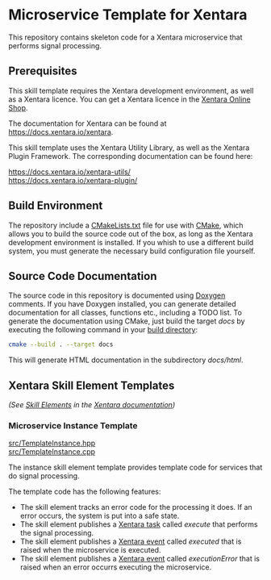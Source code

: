 # Microservice Template for Xentara
This repository contains skeleton code for a Xentara microservice that performs signal processing.

## Prerequisites

This skill template requires the Xentara development environment, as well as a Xentara licence. You can get a Xentara
licence in the [Xentara Online Shop](https://www.xentara.io/product/xentara-for-industrial-automation/).

The documentation for Xentara can be found at https://docs.xentara.io/xentara.

This skill template uses the Xentara Utility Library, as well as the Xentara Plugin Framework. The corresponding documentation can be found here:

https://docs.xentara.io/xentara-utils/  
https://docs.xentara.io/xentara-plugin/

## Build Environment

The repository include a [CMakeLists.txt](CMakeLists.txt) file for use with [CMake](https://cmake.org/), which allows you to build the source code
out of the box, as long as the Xentara development environment is installed. If you whish to use a different build system, you must generate the
necessary build configuration file yourself.

## Source Code Documentation

The source code in this repository is documented using [Doxygen](https://doxygen.nl/) comments. If you have Doxygen installed, you can
generate detailed documentation for all classes, functions etc., including a TODO list. To generate the documentation using CMake, just
build the target *docs* by executing the following command in your [build directory](https://cmake.org/cmake/help/latest/manual/cmake.1.html#generate-a-project-buildsystem):

~~~sh
cmake --build . --target docs
~~~

This will generate HTML documentation in the subdirectory *docs/html*.

## Xentara Skill Element Templates

*(See [Skill Elements](https://docs.xentara.io/xentara/xentara_skills.html#xentara_skill_elements) in the [Xentara documentation](https://docs.xentara.io/xentara/))*

### Microservice Instance Template

[src/TemplateInstance.hpp](src/TemplateInstance.hpp)  
[src/TemplateInstance.cpp](src/TemplateInstance.cpp)

The instance skill element template provides template code for services that do signal processing.

The template code has the following features:

- The skill element tracks an error code for the processing it does. If an error occurs, the system is put into a safe state.
- The skill element publishes a [Xentara task](https://docs.xentara.io/xentara/xentara_element_members.html#xentara_tasks) called *execute*
  that performs the signal processing.
- The skill element publishes a [Xentara event](https://docs.xentara.io/xentara/xentara_element_members.html#xentara_events) called *executed*
  that is raised when the microservice is executed.
- The skill element publishes a [Xentara event](https://docs.xentara.io/xentara/xentara_element_members.html#xentara_events) called *executionError*
  that is raised when an error occurrs executing the microservice.
